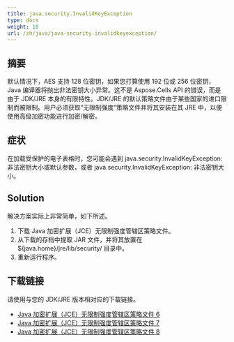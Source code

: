 ```yaml
---
title: java.security.InvalidKeyException
type: docs
weight: 10
url: /zh/java/java-security-invalidkeyexception/
---
```


## **摘要**
默认情况下，AES 支持 128 位密钥，如果您打算使用 192 位或 256 位密钥，Java 编译器将抛出非法密钥大小异常。这不是 Aspose.Cells API 的错误，而是由于 JDK/JRE 本身的有限特性。JDK/JRE 的默认策略文件由于某些国家的进口限制而被限制。用户必须获取“无限制强度”策略文件并将其安装在其 JRE 中，以便使用高级加密功能进行加密/解密。
## **症状**
在加载受保护的电子表格时，您可能会遇到 java.security.InvalidKeyException: 非法密钥大小或默认参数，或者 java.security.InvalidKeyException: 非法密钥大小。 
## **Solution**
解决方案实际上非常简单，如下所述。

1. 下载 Java 加密扩展（JCE）无限制强度管辖区策略文件。
2. 从下载的存档中提取 JAR 文件，并将其放置在 ${java.home}/jre/lib/security/ 目录中。
3. 重新运行程序。
## **下载链接**
请使用与您的 JDK/JRE 版本相对应的下载链接。

- [Java 加密扩展（JCE）无限制强度管辖区策略文件 6](https://www.oracle.com/java/technologies/jce-6-download.html)
- [Java 加密扩展（JCE）无限制强度管辖区策略文件 7](https://www.oracle.com/java/technologies/jce-7-download.html)
- [Java 加密扩展（JCE）无限制强度管辖区策略文件 8](https://www.oracle.com/java/technologies/javase-jce8-downloads.html)
